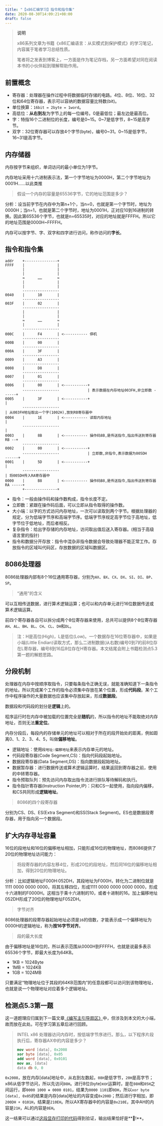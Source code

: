 ```yaml
---
title: "【x86汇编学习】指令和指令集"
date: 2020-08-30T14:09:21+08:00
draft: false
---
```

> **说明**
>
> x86系列文章为书籍《x86汇编语言：从实模式到保护模式》的学习笔记，内容属于笔者学习总结性质。
>
> 笔者将之发表到博客上，一方面是作为笔记存档，另一方面希望对同在阅读本书的小伙伴起到理解帮助作用。

## 前置概念
* 寄存器：处理器在操作过程中将数据临时存储的电路。4位、8位、16位、32位和64位寄存器，表示可以容纳的数据容量比特数(bit)。
* 单位换算：`16bit = 2byte = 1word`。
* 高低位：**从右到左**为字节上的每一位编号。0是最低位；最左边是最高位。
* 字：特指16个二进制位的长度，编号是0~15。0~7是低字节，8~15是高字节。
* 双字：32位寄存器可以存放4个字节(byte)，编号0~31。0~15是低字节，16~31是高字节。

## 内存储器
内存按字节来组织，单词访问的最小单位为1字节。

内存地址采用十六进制表示法，第一个字节地址为0000H，第二个字节地址为0001H……以此类推

> 假设一个内存的容量是65536字节，它的地址范围是多少？

分析：设当前字节在内存中为第n+1个，当n=0，也就是第一个字节时，地址为0000H；当n=1，也就是第二个字节时，地址为0001H，正对应10到16进制的转换。因此第65536个字节，也就是n=65535时，对应的地址就是FFFFH。所以它的地址范围是0000H~FFFFH。

内存可以按字节、字、双字和四字进行访问，称作访问的**字长**。

## 指令和指令集
```                       
addr    +---------------+                                         
FFFF    |               |                                           
        |               |                                           
        |               |                                           
        ≈      ……       ≈                                           
        |               |                                           
        |               |                                             
        -----------------                                           
0040    |      10       |                                           
        -----------------                                           
003F    |      02       |                                           
        -----------------                        
        |               |                                           
        |               | 
        ≈      ……       ≈                                           
        |               |                                           
        -----------------                                           
000C    |      F4       | <----------- 停机                                            
        -----------------                     
000B    |      00       |                                           
        -----------------                                           
000A    |      3F       |                                           
        -----------------                                           
0009    |      A3       |                                           
        -----------------                                           
0008    |      D8       |                                           
        -----------------                                           
0007    |      01       |                                           
        -----------------                                          
0006    |      00       | <-----------+                                           
        -----------------             | 表示数据在内存地址003FH,非立即数 ------+                            
0005    |      3F       | <-----------+                                    |
        -----------------                                                  | 从003FH地址取出一个字(1002H),放到RB寄存器中
0004    |      1E       | <----------- 读取内存地址                          |                       
        -----------------                                                  |
0003    |      8B       | <----------- 操作码8B,是传送指令,指出传送到寄存器RB --+                                        
        -----------------
0002    |      00       | <-----------+                                          
        -----------------             | 立即数,非指令,表示数据为005DH      ------+
0001    |      5D       | <-----------+                                       |
        -----------------                                                     | 将005DH传入RA寄存器中
0000    |      B8       | <----------- 操作码B8,是传送指令,指出传送到寄存器RA -----+                                          
        +---------------+
```

* 指令：一般由操作码和操作数构成，指令长度不定。
* 立即数：紧跟在操作码后面，可以立即从指令取得的操作数。
* 大小端：以字的方式访问内存地址，一次可以读取到两个字节。根据处理器的规定，分为低端字节序和高端字节序。低端字节序规定高字节位于高地址，低字节位于低地址，而后者相反。
* 复杂指令：给出字存储的内存地址，访问取出值后送入寄存器。(相当于高级语言里的指针)
* 指令和数据分开存放：指令中混杂非指令数据会导致处理器不能正常工作。存放指令的区域叫代码区，存放数据的区域叫数据区。

## 8086处理器
8086处理器内部有8个16位通用寄存器，分别为`AX`、`BX`、`CX`、`DX`、`SI`、`DI`、`BP`、`SP`。
> “通用”的含义

可以互相传送数据，进行算术逻辑运算；也可以和内存单元进行16位数据传送或算术逻辑运算。

前四个寄存器各自可以拆分成两个8位寄存器来使用，总共可以提供8个8位寄存器`AH`、`AL`、`BH`、`BL`、`CH`、`CL`、`DH`和`DL`。

> 注：H是高位(High)，L是低位(Low)。一个数据存在16位寄存器中，如果是小端(Little Endian)读取方式，那么二进制数据(从右数)编号0到7的前8位存在L寄存器，编号8到16后8位存在H寄存器。本文结尾会附上书籍检测点5.3第一题的解题思路。

## 分段机制
处理器在内存中按顺序取指令，只要每条指令正确无误，就能准确知道下一条指令的地址。所以完成某个工作的指令必须集中存放在某个位置，形成**代码段**。某个工作中程序操作的大量数据也应该集中存放起来，形成**数据段**。

数据段和代码段的划分是**逻辑**上的。

程序运行时在内存中被加载的位置完全是**随机**的，所以指令的地址不能取绝对内存地址，否则无法**重定位**。

内存分段后，每段内的存储单元的地址可以相对于所在的段开始处的距离，例如距离0、1、2、3、4、5，叫做**偏移地址**。

* 逻辑地址：使用`段地址:偏移地址`来表示内存单元的地址。
* 代码段寄存器(Code Segment,CS)：指向代码段起始地址。
* 数据段寄存器(Data Segment,DS)：指向数据段起始地址。
* 数据暂存器：进行数据传送或算术逻辑运算时，结果返回到寄存器之前，使用的中转寄存器。
* 指令预取队列：预先访问内存取出指令流进行排队等待解码和执行。
* 指令指针寄存器(Instruction Pointer,IP)：只和CS一起使用，指向段内偏移，和CS共同形成**逻辑地址**。

> 8086的四个段寄存器

分别为CS、DS、ES(Extra Segment)和SS(Stack Segment)。ES也是数据段寄存器，用于指向另一个数据段。

## 扩大内存寻址容量
16位的段地址和16位的偏移地址相加，只能形成16位的物理地址，而8086提供了20位的物理地址访问能力：

> 将段寄存器的内容左移4位，形成20位的段地址，然后同16位的偏移地址相加，得到20位的物理地址。

分析：比如逻辑地址F000H:052DH，其段地址为F000H，转化为二进制位就是1111 0000 0000 0000，将其左移四位，形成1111 0000 0000 0000 0000，形成十六进制的F0000H。这相当于乘十六进制的10，或者十进制的16。加上偏移地址052DH形成了20位的物理地址F052DH。

> 字节对齐

8086处理器的段寄存器起始地址必须是`16`的倍数，才能表示成一个偏移地址为0000H的逻辑地址，称为**按16字节对齐**。

> 段的最大长度

由于偏移地址是16位的，所以表示范围从0000H到FFFFH，也就是说最多表示65536个字节，即最大长度为64KB。

* 1KB = 1024Byte
* 1MB = 1024KB
* 1GB = 1024MB

只要满足“物理地址位于其段的64KB范围内”的任意段都可以访问到该物理地址，也就是说一个物理地址对应着多个逻辑地址。

## 检测点5.3第一题
这一道题理应归属到下一篇文章[《编写主引导扇区》](/r/study/study-of-x86-mbr)中，但涉及到本文的大小端，故而放在此处。可在学习第五章后进行回顾。
> INTEL x86 处理器访问内存时，按低端字节序进行。那么，以下程序片段执行后，寄存器AX中的内容是多少？
> ```nasm
> mov word [data], 0x2008
> xor byte [data], 0x05
> add word [data], 0x0101
> mov ax, [data]
> data db 0, 0
> ```

`0x2008`，放在内存[data]地址中，从右到左数起，`08H`是低字节，`20H`是高字节；x86从低字节访问，所以先访问`08H`。进行8位(byte)xor运算时，是在`08H`和`05H`之间运行，即`0000 1000 ⊕ 0000 0101`，结果为`0000 1101`即`0DH`，所以`xor byte [data], 0x05`的结果是内存[data]地址的内容变成`0x200D`；然后进行字相加，即`200DH + 0101H`，结果是`210EH`。所以AX寄存器中的内容是`0x210E`，其中AH的内容是`21H`，AL的内容是`0EH`。

这一结果可以通过[这段显存打印的代码](https://github.com/yuchanns/x86-asm/blob/master/little-endian.asm)得到验证，输出结果恰好是**🎵!**。
